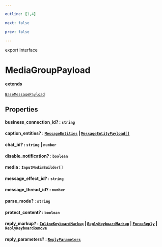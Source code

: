 ```yaml
---

outline: [1,4]

next: false

prev: false

---
```


export Interface
# MediaGroupPayload
#### extends
 [`BaseMessagePayload`](./BaseMessagePayload.md)

## Properties

#### business_connection_id? : `string`

#### caption_entities? : [`MessageEntities`](../classes/MessageEntities.md) \| [`MessageEntityPayload[]`](./MessageEntityPayload.md)

#### chat_id? : `string` \| `number`

#### disable_notification? : `boolean`

#### media : `InputMediaBuilder[]`

#### message_effect_id? : `string`

#### message_thread_id? : `number`

#### parse_mode? : `string`

#### protect_content? : `boolean`

#### reply_markup? : [`InlineKeyboardMarkup`](../classes/InlineKeyboardMarkup.md) \| [`ReplyKeyboardMarkup`](../classes/ReplyKeyboardMarkup.md) \| [`ForceReply`](../classes/ForceReply.md) \| [`ReplyKeyboardRemove`](../classes/ReplyKeyboardRemove.md)

#### reply_parameters? : [`ReplyParameters`](./ReplyParameters.md)
